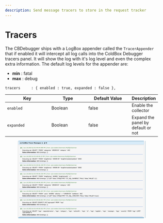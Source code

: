 ```yaml
---
description: Send message tracers to store in the request tracker
---
```


# Tracers

The CBDebugger ships with a LogBox appender called the `TracerAppender` that if enabled it will intercept all log calls into the ColdBox Debugger tracers panel.  It will show the log with it's log level and even the complex extra information.  The default log levels for the appender are:

* **min** : fatal
* **max** : debug

```cfscript
tracers     : { enabled : true, expanded : false },
```

<table><thead><tr><th width="149">Key</th><th width="120">Type</th><th width="147">Default Value</th><th>Description</th></tr></thead><tbody><tr><td><code>enabled</code></td><td>Boolean</td><td>false</td><td>Enable the collector</td></tr><tr><td><code>expanded</code></td><td>Boolean</td><td>false</td><td>Expand the panel by default or not</td></tr></tbody></table>

<figure><img src="../.gitbook/assets/image (1).png" alt=""><figcaption></figcaption></figure>
